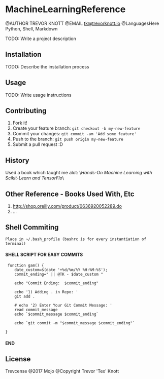 # MachineLearningReference
 @AUTHOR TREVOR KNOTT
 @EMAIL tk@trevorknott.io
 @LanguagesHere Python, Shell, Markdown

TODO: Write a project description

## Installation

TODO: Describe the installation process

## Usage

TODO: Write usage instructions

## Contributing

1. Fork it!
2. Create your feature branch: `git checkout -b my-new-feature`
3. Commit your changes: `git commit -am 'Add some feature'`
4. Push to the branch: `git push origin my-new-feature`
5. Submit a pull request :D

## History

Used a book which taught me alot: 
    \\*Hands-On Machine Learning with Scikit-Learn and TensorFlo*\\

## Other Reference - Books Used With, Etc

1. http://shop.oreilly.com/product/0636920052289.do
2. ...



## Shell Commiting
```
Place in ~/.bash_profile (bashrc is for every instantiation of terminal)
```


#### SHELL SCRIPT FOR EASY COMMITS

     function gam() {
        date_custom=$(date '+%d/%m/%Y %H:%M:%S');
        commit_ending=" || @TK - $date_custom "

        echo "Commit Ending:  $commit_ending"

        echo '1) Adding . in Repo: '
        git add .
    
        # echo '2) Enter Your Git Commit Message: '
        read commit_message
        echo `$commit_message $commit_ending`

        echo `git commit -m "$commit_message $commit_ending"`
       
    }

#### END


## License

Trevcense @2017
Mojo @Copyright Trevor 'Tex' Knott
